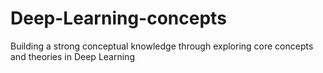 # Deep-Learning-concepts
Building a strong conceptual knowledge through exploring core concepts and theories in Deep Learning
